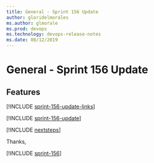 ```yaml
---
title: General - Sprint 156 Update
author: gloridelmorales
ms.author: glmorale
ms.prod: devops
ms.technology: devops-release-notes
ms.date: 08/12/2019
---
```


# General - Sprint 156 Update

## Features

[!INCLUDE [sprint-156-update-links](../_shared/general/sprint-156-update-links.md)]

[!INCLUDE [sprint-156-update](../_shared/general/sprint-156-update.md)]

[!INCLUDE [nextsteps](../_shared/nextsteps.md)]

Thanks,

[!INCLUDE [sprint-156](../_shared/signer/sprint-156.md)]
